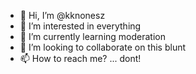 - 👋 Hi, I’m @kknonesz
- 👀 I’m interested in everything
- 🌱 I’m currently learning moderation
- 💞️ I’m looking to collaborate on this blunt
- 📫 How to reach me? ... dont!

<!---
kknonesz/kknonesz is a ✨ special ✨ repository because its `README.md` (this file) appears on your GitHub profile.
You can click the Preview link to take a look at your changes.
--->
